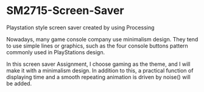 # SM2715-Screen-Saver
Playstation style screen saver created by using Processing

Nowadays, many game console company use minimalism design. They tend to use simple lines or graphics, such as the four console buttons pattern commonly used in PlayStations design. 

In this screen saver Assignment, I choose gaming as the theme, and I will make it with a minimalism design. In addition to this, a practical function of displaying time and a smooth repeating animation is driven by noise() will be added.
